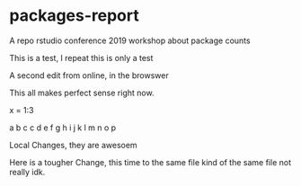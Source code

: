 # packages-report
A repo rstudio conference 2019 workshop about package counts

This is a test, I repeat this is only a test


A second edit from online, in the browswer


This all makes perfect sense right now.

x = 1:3


a b c c d e f g h i j k l m n o p


Local Changes, they are awesoem


Here is a tougher Change, this time to the same file kind of the same file not really idk.


